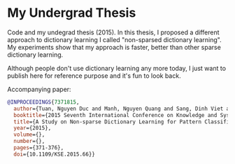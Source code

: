 # My Undergrad Thesis

Code and my undegrad thesis (2015). In this thesis, I proposed a different
approach to dictionary learning I called "non-sparsed dictionary learning".
My experiments show that my approach is faster, better than other sparse dictionary learning.

Although people don't use dictionary learning any more today, I just want to publish
here for reference purpose and it's fun to look back.

Accompanying paper:

```bibtex
@INPROCEEDINGS{7371815,
  author={Tuan, Nguyen Duc and Manh, Nguyen Quang and Sang, Dinh Viet and Huynh Thi Thanh Binh and Thuy, Nguyen Thi},
  booktitle={2015 Seventh International Conference on Knowledge and Systems Engineering (KSE)}, 
  title={A Study on Non-sparse Dictionary Learning for Pattern Classification}, 
  year={2015},
  volume={},
  number={},
  pages={371-376},
  doi={10.1109/KSE.2015.66}}
```